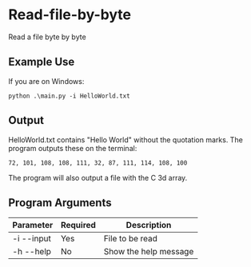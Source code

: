 # Read-file-by-byte
Read a file byte by byte

## Example Use
If you are on Windows:
```
python .\main.py -i HelloWorld.txt
```

## Output
HelloWorld.txt contains "Hello World" without the quotation marks.
The program outputs these on the terminal:
```
72, 101, 108, 108, 111, 32, 87, 111, 114, 108, 100
```
The program will also output a file with the C 3d array. 

## Program Arguments
| Parameter		| Required		| Description		|
| ---		| ---		| ---		|
| -i --input		| Yes		| File to be read		|
| -h --help		| No		| Show the help message		|